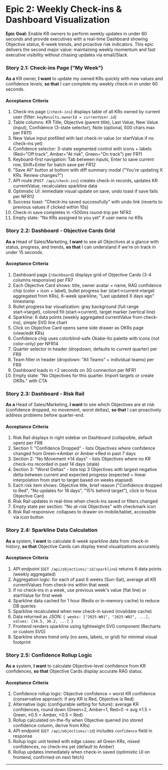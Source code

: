 # Epic 2: Weekly Check-ins & Dashboard Visualization

**Epic Goal:** Enable KR owners to perform weekly updates in under 60 seconds and provide executives with a real-time Dashboard showing Objective status, 6-week trends, and proactive risk indicators. This epic delivers the second major value: maintaining weekly momentum and fast executive visibility without chasing updates via email/Slack.

### Story 2.1: Check-ins Page ("My Week")

**As a** KR owner,
**I want** to update my owned KRs quickly with new values and confidence levels,
**so that** I can complete my weekly check-in in under 60 seconds.

#### Acceptance Criteria

1. Check-ins page (`/check-ins`) displays table of all KRs owned by current user (filter: `keyResults.ownerId = currentUser.id`)
2. Table columns: KR Title, Objective (parent title), Last Value, New Value (input), Confidence (3-state selector), Note (optional, 500 chars max per FR11)
3. New Value input prefilled with last check-in value (or startValue if no check-ins yet)
4. Confidence selector: 3-state segmented control with icons + labels (Red="Off track", Amber="At risk", Green="On track") per FR11
5. Keyboard-first navigation: Tab between inputs, Enter to save current row, Shift+Enter for batch save per FR12
6. "Save All" button at bottom with diff summary modal ("You're updating X KRs. Review changes?")
7. API route (`POST /api/check-ins`) creates check-in records, updates KR currentValue, recalculates sparkline data
8. Optimistic UI: immediate visual update on save, undo toast if save fails per NFR12
9. Success toast: "Check-ins saved successfully" with undo link (reverts to previous values if clicked within 10s)
10. Check-in save completes in <500ms round-trip per NFR2
11. Empty state: "No KRs assigned to you yet" if user owns no KRs

### Story 2.2: Dashboard - Objective Cards Grid

**As a** Head of Sales/Marketing,
**I want** to see all Objectives at a glance with status, progress, and trends,
**so that** I can understand if we're on track in under 15 seconds.

#### Acceptance Criteria

1. Dashboard page (`/dashboard`) displays grid of Objective Cards (3-4 columns responsive) per FR7
2. Each Objective Card shows: title, owner avatar + name, RAG confidence chip (color + icon + label), bullet progress bar (start→current→target aggregated from KRs), 6-week sparkline, "Last updated X days ago" timestamp
3. Bullet progress bar visualization: gray background (full range start→target), colored fill (start→current), target marker (vertical line)
4. Sparkline: 6 data points (weekly aggregated currentValue from check-ins), simple SVG line chart
5. Click on Objective Card opens same side drawer as OKRs page (view/edit KRs)
6. Confidence chip uses colorblind-safe Okabe-Ito palette with icons (not color-only) per NFR14
7. Quarter selector in header (dropdown, defaults to current quarter) per FR9
8. Team filter in header (dropdown: "All Teams" + individual teams) per FR9
9. Dashboard loads in <2 seconds on 3G connection per NFR1
10. Empty state: "No Objectives for this quarter. Import targets or create OKRs." with CTA

### Story 2.3: Dashboard - Risk Rail

**As a** Head of Sales/Marketing,
**I want** to see which Objectives are at risk (confidence dropped, no movement, worst deltas),
**so that** I can proactively address problems before quarter-end.

#### Acceptance Criteria

1. Risk Rail displays in right sidebar on Dashboard (collapsible, default open) per FR8
2. Section 1: "Confidence Dropped" - lists Objectives where confidence changed from Green→Amber or Amber→Red in past 7 days
3. Section 2: "No Movement ≥14 days" - lists Objectives where no KR check-ins recorded in past 14 days (stale)
4. Section 3: "Worst Deltas" - lists top 3 Objectives with largest negative delta between current and expected progress (expected = linear interpolation from start to target based on weeks elapsed)
5. Each risk item shows: Objective title, brief reason ("Confidence dropped to Red", "No updates for 18 days", "15% behind target"), click to focus Objective Card
6. Risk Rail updates in real-time when check-ins saved or filters changed
7. Empty state per section: "No at-risk Objectives" with checkmark icon
8. Risk Rail responsive: collapses to drawer on mobile/tablet, accessible via icon button

### Story 2.4: Sparkline Data Calculation

**As a** system,
**I want** to calculate 6-week sparkline data from check-in history,
**so that** Objective Cards can display trend visualizations accurately.

#### Acceptance Criteria

1. API endpoint (`GET /api/objectives/:id/sparkline`) returns 6 data points (weekly aggregated)
2. Aggregation logic: for each of past 6 weeks (Sun-Sat), average all KR currentValues from check-ins within that week
3. If no check-ins in a week, use previous week's value (flat line) or startValue for first week
4. Sparkline data cached for 1 hour (Redis or in-memory cache) to reduce DB queries
5. Sparkline recalculated when new check-in saved (invalidate cache)
6. Data returned as JSON: `{ weeks: ["2025-W01", "2025-W02", ...], values: [34.5, 36.2, ...] }`
7. Frontend renders sparkline using lightweight SVG component (Recharts or custom SVG)
8. Sparkline shows trend only (no axes, labels, or grid) for minimal visual footprint

### Story 2.5: Confidence Rollup Logic

**As a** system,
**I want** to calculate Objective-level confidence from KR confidences,
**so that** Objective Cards display accurate RAG status.

#### Acceptance Criteria

1. Confidence rollup logic: Objective confidence = worst KR confidence (conservative approach: if any KR is Red, Objective is Red)
2. Alternative logic (configurable setting for future): average KR confidences, round down (Green=2, Amber=1, Red=0 → avg ≥1.5 = Green, ≥0.5 = Amber, <0.5 = Red)
3. Rollup calculated on-the-fly when Objective queried (no stored confidence column, derive from KRs)
4. API endpoint (`GET /api/objectives/:id`) includes `confidence` field in response
5. Rollup logic unit tested with edge cases: all Green KRs, mixed confidences, no check-ins yet (default to Amber)
6. Rollup updates immediately when check-in saved (optimistic UI on frontend, confirmed on next fetch)

---
